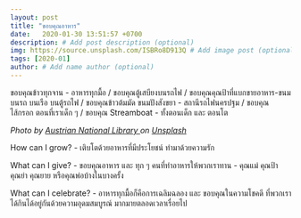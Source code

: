 ```yaml
---
layout: post
title: "ขอบคุณอาหาร"
date:   2020-01-30 13:51:57 +0700
description: # Add post description (optional)
img: https://source.unsplash.com/ISBRo8D913Q # Add image post (optional)
tags: [2020-01]
author: # Add name author (optional)
---
```

ขอบคุณข้าวทุกจาน - อาหารทุกมื้อ / ขอบคุณตู้เสบียงบนรถไฟ / ขอบคุณคุณป้าที่แบกขายอาหาร-ขนม บนรถ บนเรือ บนตู้รถไฟ / ขอบคุณข้าวต้มมัด ขนมปังสังขยา - สถานีรถไฟนครปฐม / ขอบคุณไส้กรอก ตอนที่เราเด็ก ๆ / ขอบคุณ Streamboat - ทั้งตอนเด็ก และ ตอนโต

*Photo by [Austrian National Library
](https://unsplash.com/@austrainnationallibrary) on [Unsplash](https://unsplash.com)*

<i class="fa fa-child" style="color:plum"></i>

How can I grow? - เติบโตด้วยอาหารที่มีประโยชน์ ทำมาด้วยความรัก

What can I give? - ขอบคุณอาหาร และ ทุก ๆ คนที่ทำอาหารให้พวกเราทาน - คุณแม่ คุณป้า คุณย่า คุณยาย หรือคุณพ่อบ้างในบางครั้ง

What can I celebrate? - อาหารทุกมื้อก็คือการเฉลิมฉลอง และ ขอบคุณในความโชคดี ที่พวกเราได้กินได้อยู่กันด้วยความอุดมสมบูรณ์ มากมายตลอดเวลาเรื่อยไป
